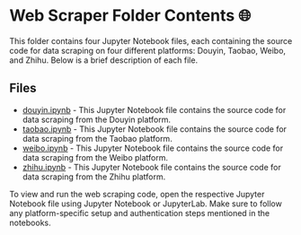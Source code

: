 # Web Scraper Folder Contents 🌐

This folder contains four Jupyter Notebook files, each containing the source code for data scraping on four different platforms: Douyin, Taobao, Weibo, and Zhihu. Below is a brief description of each file.

## Files

- [douyin.ipynb](douyin.ipynb) - This Jupyter Notebook file contains the source code for data scraping from the Douyin platform.
- [taobao.ipynb](taobao.ipynb) - This Jupyter Notebook file contains the source code for data scraping from the Taobao platform.
- [weibo.ipynb](weibo.ipynb) - This Jupyter Notebook file contains the source code for data scraping from the Weibo platform.
- [zhihu.ipynb](zhihu.ipynb) - This Jupyter Notebook file contains the source code for data scraping from the Zhihu platform.

To view and run the web scraping code, open the respective Jupyter Notebook file using Jupyter Notebook or JupyterLab. Make sure to follow any platform-specific setup and authentication steps mentioned in the notebooks.
